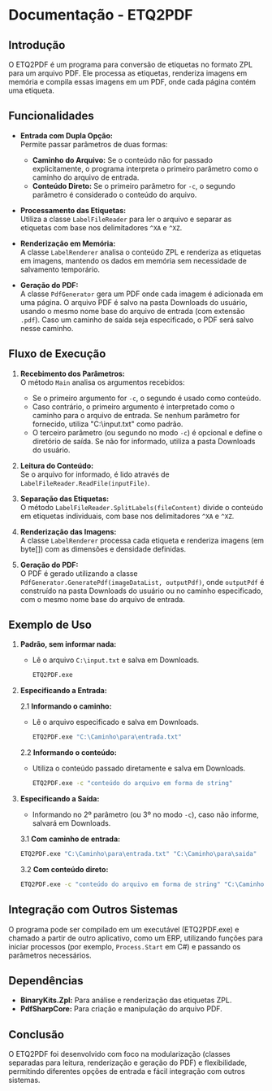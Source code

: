 # Documentação - ETQ2PDF

## Introdução

O ETQ2PDF é um programa para conversão de etiquetas no formato ZPL para um arquivo PDF. Ele processa as etiquetas, renderiza imagens em memória e compila essas imagens em um PDF, onde cada página contém uma etiqueta.

## Funcionalidades

- **Entrada com Dupla Opção:**  
  Permite passar parâmetros de duas formas:
  - **Caminho do Arquivo:** Se o conteúdo não for passado explicitamente, o programa interpreta o primeiro parâmetro como o caminho do arquivo de entrada.
  - **Conteúdo Direto:** Se o primeiro parâmetro for `-c`, o segundo parâmetro é considerado o conteúdo do arquivo.

- **Processamento das Etiquetas:**  
  Utiliza a classe `LabelFileReader` para ler o arquivo e separar as etiquetas com base nos delimitadores `^XA` e `^XZ`.

- **Renderização em Memória:**  
  A classe `LabelRenderer` analisa o conteúdo ZPL e renderiza as etiquetas em imagens, mantendo os dados em memória sem necessidade de salvamento temporário.

- **Geração do PDF:**  
  A classe `PdfGenerator` gera um PDF onde cada imagem é adicionada em uma página. O arquivo PDF é salvo na pasta Downloads do usuário, usando o mesmo nome base do arquivo de entrada (com extensão `.pdf`). Caso um caminho de saída seja especificado, o PDF será salvo nesse caminho.

## Fluxo de Execução

1. **Recebimento dos Parâmetros:**  
   O método `Main` analisa os argumentos recebidos:
   - Se o primeiro argumento for `-c`, o segundo é usado como conteúdo.
   - Caso contrário, o primeiro argumento é interpretado como o caminho para o arquivo de entrada. Se nenhum parâmetro for fornecido, utiliza "C:\input.txt" como padrão.
   - O terceiro parâmetro (ou segundo no modo `-c`) é opcional e define o diretório de saída. Se não for informado, utiliza a pasta Downloads do usuário.

2. **Leitura do Conteúdo:**  
   Se o arquivo for informado, é lido através de `LabelFileReader.ReadFile(inputFile)`.

3. **Separação das Etiquetas:**  
   O método `LabelFileReader.SplitLabels(fileContent)` divide o conteúdo em etiquetas individuais, com base nos delimitadores `^XA` e `^XZ`.

4. **Renderização das Imagens:**  
   A classe `LabelRenderer` processa cada etiqueta e renderiza imagens (em byte[]) com as dimensões e densidade definidas.

5. **Geração do PDF:**  
   O PDF é gerado utilizando a classe `PdfGenerator.GeneratePdf(imageDataList, outputPdf)`, onde `outputPdf` é construído na pasta Downloads do usuário ou no caminho especificado, com o mesmo nome base do arquivo de entrada.

## Exemplo de Uso

1. **Padrão, sem informar nada:**
   - Lê o arquivo `C:\input.txt` e salva em Downloads.

      ~~~sh
      ETQ2PDF.exe
      ~~~

2. **Especificando a Entrada:**

   2.1 **Informando o caminho:**

      - Lê o arquivo especificado e salva em Downloads.

         ~~~sh
         ETQ2PDF.exe "C:\Caminho\para\entrada.txt"
         ~~~

   2.2 **Informando o conteúdo:**

      - Utiliza o conteúdo passado diretamente e salva em Downloads.

         ~~~sh
         ETQ2PDF.exe -c "conteúdo do arquivo em forma de string"
         ~~~

3. **Especificando a Saída:**

   - Informando no 2º parâmetro (ou 3º no modo `-c`), caso não informe, salvará em Downloads.

   3.1 **Com caminho de entrada:**

      ~~~sh
      ETQ2PDF.exe "C:\Caminho\para\entrada.txt" "C:\Caminho\para\saida"
      ~~~

   3.2 **Com conteúdo direto:**
   
      ~~~sh
      ETQ2PDF.exe -c "conteúdo do arquivo em forma de string" "C:\Caminho\para\saida"
      ~~~


## Integração com Outros Sistemas

O programa pode ser compilado em um executável (ETQ2PDF.exe) e chamado a partir de outro aplicativo, como um ERP, utilizando funções para iniciar processos (por exemplo, `Process.Start` em C#) e passando os parâmetros necessários.

## Dependências

- **BinaryKits.Zpl:** Para análise e renderização das etiquetas ZPL.
- **PdfSharpCore:** Para criação e manipulação do arquivo PDF.

## Conclusão

O ETQ2PDF foi desenvolvido com foco na modularização (classes separadas para leitura, renderização e geração do PDF) e flexibilidade, permitindo diferentes opções de entrada e fácil integração com outros sistemas.